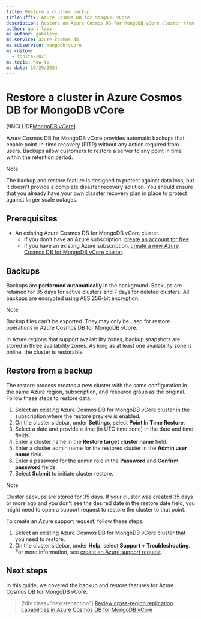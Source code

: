 ```yaml
---
title: Restore a cluster backup
titleSuffix: Azure Cosmos DB for MongoDB vCore
description: Restore an Azure Cosmos DB for MongoDB vCore cluster from a point in time encrypted backup snapshot.
author: gahl-levy
ms.author: gahllevy
ms.service: azure-cosmos-db
ms.subservice: mongodb-vcore
ms.custom:
  - ignite-2023
ms.topic: how-to
ms.date: 10/29/2024
---
```


# Restore a cluster in Azure Cosmos DB for MongoDB vCore

[!INCLUDE[MongoDB vCore](~/reusable-content/ce-skilling/azure/includes/cosmos-db/includes/appliesto-mongodb-vcore.md)]

Azure Cosmos DB for MongoDB vCore provides automatic backups that enable point-in-time recovery (PITR) without any action required from users. Backups allow customers to restore a server to any point in time within the retention period.

> [!NOTE]
> The backup and restore feature is designed to protect against data loss, but it doesn't provide a complete disaster recovery solution. You should ensure that you already have your own disaster recovery plan in place to protect against larger scale outages.

## Prerequisites

- An existing Azure Cosmos DB for MongoDB vCore cluster.
  - If you don't have an Azure subscription, [create an account for free](https://azure.microsoft.com/free).
  - If you have an existing Azure subscription, [create a new Azure Cosmos DB for MongoDB vCore cluster](quickstart-portal.md).

## Backups

Backups are **performed automatically** in the background. Backups are retained for 35 days for active clusters and 7 days for deleted clusters. All backups are encrypted using AES 256-bit encryption.

> [!NOTE]
> Backup files can't be exported. They may only be used for restore operations in Azure Cosmos DB for MongoDB vCore.

In Azure regions that support availability zones, backup snapshots are stored in three availability zones. As long as at least one availability zone is online, the cluster is restorable.

## Restore from a backup

The restore process creates a new cluster with the same configuration in the same Azure region, subscription, and resource group as the original. Follow these steps to restore data.

1. Select an existing Azure Cosmos DB for MongoDB vCore cluster in the subscription where the restore preview is enabled.
1. On the cluster sidebar, under **Settings**, select **Point In Time Restore**.
1. Select a date and provide a time (in UTC time zone) in the date and time fields.
1. Enter a cluster name in the **Restore target cluster name** field. 
1. Enter a cluster admin name for the restored cluster in the **Admin user name** field.
1. Enter a password for the admin role in the **Password** and **Confirm password** fields.
1. Select **Submit** to initiate cluster restore.

> [!NOTE]
> Cluster backups are stored for 35 days. If your cluster was created 35 days or more ago and you don't see the desired date in the restore date field, you might need to open a support request to restore the cluster to that point.

To create an Azure support request, follow these steps:

1. Select an existing Azure Cosmos DB for MongoDB vCore cluster that you need to restore.
1. On the cluster sidebar, under **Help**, select **Support + Troubleshooting**. For more information, see [create an Azure support request](/azure/azure-portal/supportability/how-to-create-azure-support-request#problem-description).

## Next steps

In this guide, we covered the backup and restore features for Azure Cosmos DB for MongoDB vCore.

> [!div class="nextstepaction"]
> [Review cross-region replication capabilities in Azure Cosmos DB for MongoDB vCore](./cross-region-replication.md)
